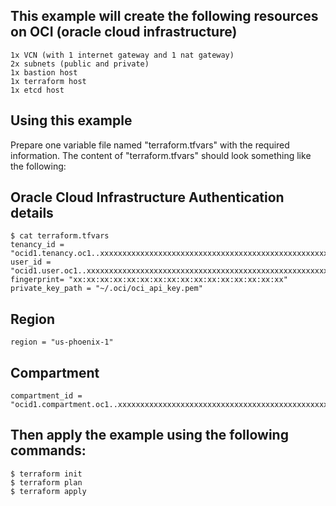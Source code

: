 ## This example will create the following resources on OCI (oracle cloud infrastructure)

```
1x VCN (with 1 internet gateway and 1 nat gateway)
2x subnets (public and private)
1x bastion host
1x terraform host
1x etcd host
```

## Using this example

Prepare one variable file named "terraform.tfvars" with the required information. The content of "terraform.tfvars" should look something like the following:


## Oracle Cloud Infrastructure Authentication details

```
$ cat terraform.tfvars
tenancy_id = "ocid1.tenancy.oc1..xxxxxxxxxxxxxxxxxxxxxxxxxxxxxxxxxxxxxxxxxxxxxxxxxxxxxxxxxxxx"
user_id = "ocid1.user.oc1..xxxxxxxxxxxxxxxxxxxxxxxxxxxxxxxxxxxxxxxxxxxxxxxxxxxxxxxxxxxx"
fingerprint= "xx:xx:xx:xx:xx:xx:xx:xx:xx:xx:xx:xx:xx:xx:xx:xx"
private_key_path = "~/.oci/oci_api_key.pem"
```

## Region

```
region = "us-phoenix-1"
```

## Compartment

```
compartment_id = "ocid1.compartment.oc1..xxxxxxxxxxxxxxxxxxxxxxxxxxxxxxxxxxxxxxxxxxxxxxxxxxxxxxxxxxxx"
```

## Then apply the example using the following commands:

```
$ terraform init
$ terraform plan
$ terraform apply
```
